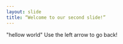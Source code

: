 ```yaml
---
layout: slide
title: “Welcome to our second slide!”
---
```

"hellow world"
Use the left arrow to go back!
